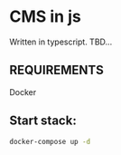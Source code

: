 CMS in js
=====================

Written in typescript.
TBD...


REQUIREMENTS
-----------
Docker

Start stack:
-----------
```bash
docker-compose up -d
```






